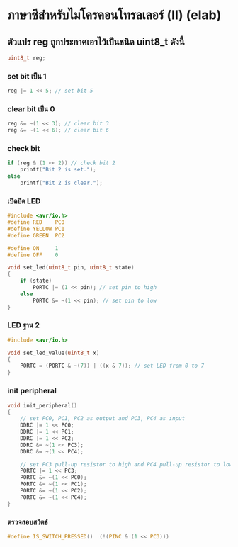 # ภาษาซีสำหรับไมโครคอนโทรลเลอร์ (II) (elab)

## ตัวแปร reg ถูกประกาศเอาไว้เป็นชนิด uint8_t ดังนี้

```c
uint8_t reg;
```

### set bit เป็น 1

```c
reg |= 1 << 5; // set bit 5
```

### clear bit เป็น 0

```c
reg &= ~(1 << 3); // clear bit 3
reg &= ~(1 << 6); // clear bit 6
```

### check bit
```c
if (reg & (1 << 2)) // check bit 2
    printf("Bit 2 is set.");
else
    printf("Bit 2 is clear.");
```

### เปิดปิด LED
```c
#include <avr/io.h>
#define RED    PC0
#define YELLOW PC1
#define GREEN  PC2

#define ON     1
#define OFF    0

void set_led(uint8_t pin, uint8_t state)
{
    if (state)
        PORTC |= (1 << pin); // set pin to high
    else
        PORTC &= ~(1 << pin); // set pin to low
}
```

### LED ฐาน 2

```c
#include <avr/io.h>

void set_led_value(uint8_t x)
{
    PORTC = (PORTC & ~(7)) | ((x & 7)); // set LED from 0 to 7
}
```

### init peripheral 

```c
void init_peripheral()
{
    // set PC0, PC1, PC2 as output and PC3, PC4 as input
    DDRC |= 1 << PC0;
    DDRC |= 1 << PC1;
    DDRC |= 1 << PC2;
    DDRC &= ~(1 << PC3);
    DDRC &= ~(1 << PC4);

    // set PC3 pull-up resistor to high and PC4 pull-up resistor to low
    PORTC |= 1 << PC3;
    PORTC &= ~(1 << PC0);
    PORTC &= ~(1 << PC1);
    PORTC &= ~(1 << PC2);
    PORTC &= ~(1 << PC4);
}
```

### ตรวจสอบสวิตช์
```c
#define IS_SWITCH_PRESSED()  (!(PINC & (1 << PC3)))
```
